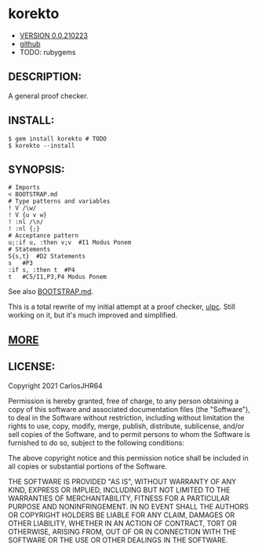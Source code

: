# korekto

* [VERSION 0.0.210223](https://github.com/carlosjhr64/korekto/releases)
* [github](https://www.github.com/carlosjhr64/korekto)
* TODO: rubygems

## DESCRIPTION:

A general proof checker.

## INSTALL:
```shell
$ gem install korekto # TODO 
$ korekto --install
```
## SYNOPSIS:
```korekto
# Imports
< BOOTSTRAP.md
# Type patterns and variables
! V /\w/
! V {u v w}
! :nl /\n/
! :nl {;}
# Acceptance pattern
u;:if u, :then v;v	#I1 Modus Ponem
# Statements
S{s,t}	#D2 Statements
s	#P3
:if s, :then t	#P4
t	#C5/I1,P3,P4 Modus Ponem
```
See also [BOOTSTRAP.md](BOOTSTRAP.md).

This is a total rewrite of my initial attempt at a proof checker, [ulpc](https://www.github.com/carlosjhr64/ulpc).
Still working on it, but it's much improved and simplified.

## [MORE](examples/index.md)

## LICENSE:

Copyright 2021 CarlosJHR64

Permission is hereby granted, free of charge,
to any person obtaining a copy of this software and
associated documentation files (the "Software"),
to deal in the Software without restriction,
including without limitation the rights
to use, copy, modify, merge, publish, distribute, sublicense, and/or sell
copies of the Software, and
to permit persons to whom the Software is furnished to do so,
subject to the following conditions:

The above copyright notice and this permission notice
shall be included in all copies or substantial portions of the Software.

THE SOFTWARE IS PROVIDED "AS IS",
WITHOUT WARRANTY OF ANY KIND, EXPRESS OR IMPLIED,
INCLUDING BUT NOT LIMITED TO THE WARRANTIES OF MERCHANTABILITY,
FITNESS FOR A PARTICULAR PURPOSE AND NONINFRINGEMENT.
IN NO EVENT SHALL THE AUTHORS OR COPYRIGHT HOLDERS BE LIABLE FOR ANY CLAIM,
DAMAGES OR OTHER LIABILITY, WHETHER IN AN ACTION OF CONTRACT,
TORT OR OTHERWISE, ARISING FROM, OUT OF OR IN CONNECTION WITH
THE SOFTWARE OR THE USE OR OTHER DEALINGS IN THE SOFTWARE.
